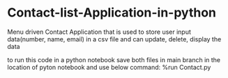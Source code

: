 # Contact-list-Application-in-python
Menu driven Contact Application that is used to store user input data(number, name, email) in a csv file and can update, delete, display the data

to run this code in a python notebook save both files in main branch in the location of pyton notebook and use below command:
%run Contact.py
